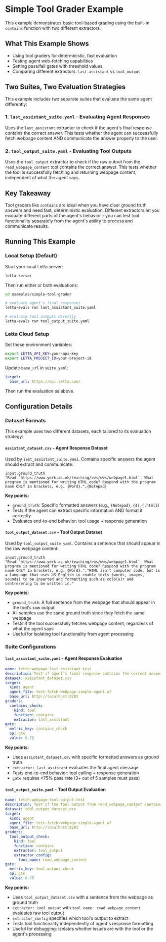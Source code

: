 # Simple Tool Grader Example

This example demonstrates basic tool-based grading using the built-in `contains` function with two different extractors.

## What This Example Shows

- Using tool graders for deterministic, fast evaluation
- Testing agent web-fetching capabilities
- Setting pass/fail gates with threshold values
- Comparing different extractors: `last_assistant` vs `tool_output`

## Two Suites, Two Evaluation Strategies

This example includes two separate suites that evaluate the same agent differently:

### 1. `last_assistant_suite.yaml` - Evaluating Agent Responses
Uses the `last_assistant` extractor to check if the agent's final response contains the correct answer. This tests whether the agent can successfully fetch webpage content AND communicate the answer properly to the user.

### 2. `tool_output_suite.yaml` - Evaluating Tool Outputs
Uses the `tool_output` extractor to check if the raw output from the `read_webpage_content` tool contains the correct answer. This tests whether the tool is successfully fetching and returning webpage content, independent of what the agent says.

## Key Takeaway

Tool graders like `contains` are ideal when you have clear ground truth answers and need fast, deterministic evaluation. Different extractors let you evaluate different parts of the agent's behavior - you can test tool functionality separately from the agent's ability to process and communicate results.

## Running This Example

### Local Setup (Default)

Start your local Letta server:
```bash
letta server
```

Then run either or both evaluations:
```bash
cd examples/simple-tool-grader

# evaluate agent's final responses
letta-evals run last_assistant_suite.yaml

# evaluate tool outputs directly
letta-evals run tool_output_suite.yaml
```

### Letta Cloud Setup

Set these environment variables:
```bash
export LETTA_API_KEY=your-api-key
export LETTA_PROJECT_ID=your-project-id
```

Update `base_url` in `suite.yaml`:
```yaml
target:
  base_url: https://api.letta.com/
```

Then run the evaluation as above.

## Configuration Details

### Dataset Formats

This example uses two different datasets, each tailored to its evaluation strategy:

#### `assistant_dataset.csv` - Agent Response Dataset

Used by `last_assistant_suite.yaml`. Contains specific answers the agent should extract and communicate:

```csv
input,ground_truth
"Read `https://www.york.ac.uk/teaching/cws/wws/webpage1.html`. What program is mentioned for writing HTML code? Respond with the program name ONLY in brackets, e.g. {Word}.",{Notepad}
```

**Key points:**
- `ground_truth`: Specific formatted answers (e.g., `{Notepad}`, `{4}`, `{.html}`)
- Tests if the agent can extract specific information AND format it correctly
- Evaluates end-to-end behavior: tool usage + response generation

#### `tool_output_dataset.csv` - Tool Output Dataset

Used by `tool_output_suite.yaml`. Contains a sentence that should appear in the raw webpage content:

```csv
input,ground_truth
"Read `https://www.york.ac.uk/teaching/cws/wws/webpage1.html`. What program is mentioned for writing HTML code? Respond with the program name ONLY in brackets, e.g. {Word}.","HTML isn't computer code, but is a language that uses US English to enable texts (words, images, sounds) to be inserted and formatting such as colo(u)r and centre/ering to be written in."
```

**Key points:**
- `ground_truth`: A full sentence from the webpage that should appear in the tool's raw output
- All samples use the same ground truth since they fetch the same webpage
- Tests if the tool successfully fetches webpage content, regardless of what the agent says
- Useful for isolating tool functionality from agent processing

### Suite Configurations

#### `last_assistant_suite.yaml` - Agent Response Evaluation

```yaml
name: fetch-webpage-last-assistant-test
description: Test if agent's final response contains the correct answer from fetched webpage
dataset: assistant_dataset.csv
target:
  kind: agent
  agent_file: test-fetch-webpage-simple-agent.af
  base_url: http://localhost:8283
graders:
  contains_check:
    kind: tool
    function: contains
    extractor: last_assistant
gate:
  metric_key: contains_check
  op: gte
  value: 0.75
```

**Key points:**
- Uses `assistant_dataset.csv` with specific formatted answers as ground truth
- `extractor: last_assistant` evaluates the final agent message
- Tests end-to-end behavior: tool calling + response generation
- `gate` requires ≥75% pass rate (3+ out of 5 samples must pass)

#### `tool_output_suite.yaml` - Tool Output Evaluation

```yaml
name: fetch-webpage-tool-output-test
description: Test if the tool output from read_webpage_content contains the correct answer
dataset: tool_output_dataset.csv
target:
  kind: agent
  agent_file: test-fetch-webpage-simple-agent.af
  base_url: http://localhost:8283
graders:
  tool_output_check:
    kind: tool
    function: contains
    extractor: tool_output
    extractor_config:
      tool_name: read_webpage_content
gate:
  metric_key: tool_output_check
  op: gte
  value: 0.75
```

**Key points:**
- Uses `tool_output_dataset.csv` with a sentence from the webpage as ground truth
- `extractor: tool_output` with `tool_name: read_webpage_content` evaluates raw tool output
- `extractor_config` specifies which tool's output to extract
- Tests tool functionality independently of agent's response formatting
- Useful for debugging: isolates whether issues are with the tool or the agent's processing
